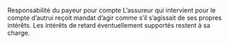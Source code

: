 Responsabilité du payeur pour compte
L’assureur qui intervient pour le compte d’autrui reçoit mandat d’agir comme s’il s’agissait de ses propres intérêts.
Les intérêts de retard éventuellement supportés restent à sa charge.